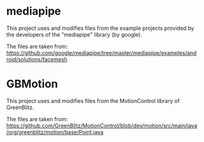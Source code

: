 # mediapipe
This project uses and modifies files from the example projects provided by the developers
of the "mediapipe" library (by google).

The files are taken from:
https://github.com/google/mediapipe/tree/master/mediapipe/examples/android/solutions/facemesh

# GBMotion
This project uses and modifies files from the MotionControl library of GreenBlitz.

The files are taken from:
https://github.com/GreenBlitz/MotionControl/blob/dev/motion/src/main/java/org/greenblitz/motion/base/Point.java
